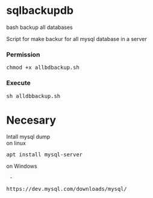 # sqlbackupdb
bash backup all databases

Script for make backur for all  mysql database in a server

<h3>Permission</h3>
<pre>
chmod +x allbdbackup.sh
</pre>

<h3>Execute</h3>
<pre>
sh alldbbackup.sh
</pre>

<h1>Necesary</h1>
Intall mysql dump
<br>
on linux
<pre>apt install mysql-server</pre>

on Windows
<pre> - </pre>
<pre>https://dev.mysql.com/downloads/mysql/</pre>



